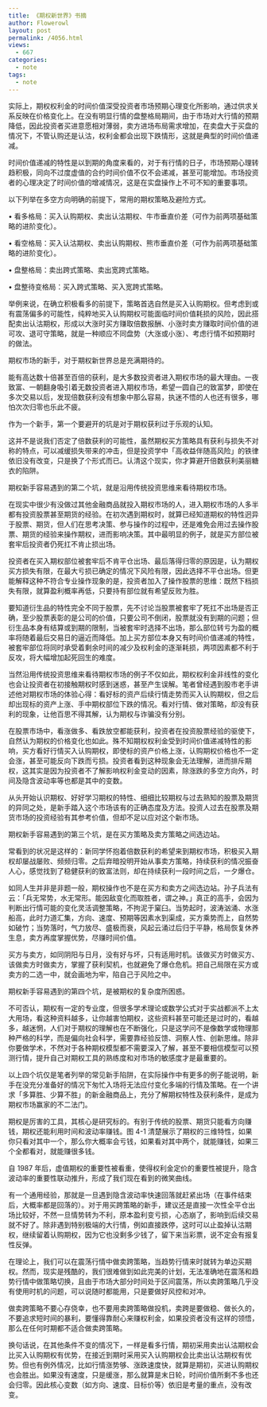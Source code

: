 ```yaml
---
title: 《期权新世界》书摘
author: Flowerowl
layout: post
permalink: /4056.html
views:
  - 667
categories:
  - note
tags:
  - note
---
```



实际上，期权权利金的时间价值深受投资者市场预期心理变化所影响，通过供求关系反映在价格变化上。在没有明显行情的盘整格局期间，由于市场对大行情的预期降低，因此投资者买进意愿相对薄弱，卖方进场布局需求增加，在卖盘大于买盘的情况下，不管认购还是认沽，权利金都会出现下跌情形，这就是典型的时间价值递减。

时间价值递减的特性是以到期的角度来看的，对于有行情的日子，市场预期心理转趋积极，同向不过度虚值的合约时间价值不仅不会递减，甚至可能增加。市场投资者的心理决定了时间价值的增减情况，这是在实盘操作上不可不知的重要事项。

以下列举在多空方向明确的前提下，常用的期权策略及避险方式。

• 看多格局：买入认购期权、卖出认沽期权、牛市垂直价差（可作为前两项基础策略的进阶变化）。

• 看空格局：买入认沽期权、卖出认购期权、熊市垂直价差（可作为前两项基础策略的进阶变化）。

• 盘整格局：卖出跨式策略、卖出宽跨式策略。

• 盘整待变格局：买入跨式策略、买入宽跨式策略。


举例来说，在确立积极看多的前提下，策略首选自然是买入认购期权。但考虑到或有震荡偏多的可能性，纯粹地买入认购期权可能面临时间价值耗损的风险，因此搭配卖出认沽期权，形成以大涨时买方赚取倍数报酬、小涨时卖方赚取时间价值的进可攻、退可守策略，就是一种顺应不同盘势（大涨或小涨）、考虑行情不如预期时的做法。


期权市场的新手，对于期权新世界总是充满期待的。

能有高达数十倍甚至百倍的获利，是大多数投资者进入期权市场的最大理由。一夜致富、一朝翻身吸引着无数投资者进入期权市场，希望一圆自己的致富梦，即使在多次交易以后，发现倍数获利没有想象中那么容易，执迷不悟的人也还有很多，哪怕次次归零也乐此不疲。

作为一个新手，第一个要避开的坑是对于期权获利过于乐观的认知。

这并不是说我们否定了倍数获利的可能性，虽然期权买方策略具有获利与损失不对称的特点，可以减缓损失带来的冲击，但是投资学中「高收益伴随高风险」的铁律依旧没有改变，只是换了个形式而已。认清这个现实，你才算避开倍数获利美丽糖衣的陷阱。

期权新手容易遇到的第二个坑，就是沿用传统投资思维来看待期权市场。

在现实中很少有没做过其他金融商品就投入期权市场的人，进入期权市场的人多半都有投资股票甚至期货的经验。在初次遇到期权时，就算已经知道期权的特性迥异于股票、期货，但人们在思考决策、参与操作的过程中，还是难免会用过去操作股票、期货的经验来操作期权，进而影响决策。其中最明显的例子，就是买方部位被套牢后投资者仍死扛不肯止损出场。

投资者在买入期权部位被套牢后不肯平仓出场、最后落得归零的原因是，认为期权买方损失有限，在最大亏损已确定的情况下风险有限，因此选择不平仓出场。但更能解释这种不符合专业操作现象的是，投资者加入了操作股票的思维：既然下档损失有限，就算盈利概率再低，只要持有部位就有希望反败为胜。

要知道衍生品的特性完全不同于股票，先不讨论当股票被套牢了死扛不出场是否正确，至少股票表彰的是公司的价值，只要公司不倒闭，股票就没有到期的问题；但衍生品本身有结算或到期的限制，当被套牢时选择不出场，那么部位转亏为盈的概率将随着最后交易日的逼近而降低。加上买方部位本身又有时间价值递减的特性，被套牢部位将同时承受着剩余时间的减少及权利金的逐渐耗损，两项因素都不利于反攻，将大幅增加起死回生的难度。

当然沿用传统投资思维来看待期权市场的例子不仅如此，期权权利金非线性的变化也会让投资者在初接触期权时感到迷惑，甚至产生误解。笔者曾经遇到股市老手讲述他对期权市场的体验心得：看好标的资产后续行情走势而买入认购期权，但之后却出现标的资产上涨、手中期权部位下跌的情况。看对行情、做对策略，却没有获利的现象，让他百思不得其解，认为期权与诈骗没有分别。

在股票市场中，看涨做多、看跌放空都能获利，投资者在投资股票经验的驱使下，自然认为期权的价格变化也如此。殊不知期权权利金受到时间价值递减特性的影响，买方看好行情买入认购期权，即使标的资产价格上涨，认购期权价格也不一定会涨，甚至可能反向下跌而亏损。投资者看到这种现象会无法理解，进而排斥期权，这其实是因为投资者不了解影响权利金变动的因素，除涨跌的多空方向外，时间及隐含波动率等也都是其中的变数。

从头开始认识期权、好好学习期权的特性、细细比较期权与过去熟知的股票及期货的异同之处，是新手踏入这个市场该有的正确态度及方法。投资人过去在股票及期货市场的投资经验有其参考价值，但却不足以应对这个新市场。

期权新手容易遇到的第三个坑，是在买方策略及卖方策略之间选边站。

常看到的状况是这样的：新同学怀抱着倍数获利的希望来到期权市场，积极买入期权却屡战屡败、频频归零。之后弃暗投明开始从事卖方策略，持续获利的情况振奋人心，感觉找到了稳健获利的致富法则，却在持续获利一段时间之后，一夕爆仓。

如同人生并非是非题一般，期权操作也不是在买方和卖方之间选边站。孙子兵法有云：「兵无常势，水无常形。能因敌变化而取胜者，谓之神。」真正的高手，会因为判断出行情可能的变化灵活调整策略，不拘泥于窠臼。当势起时，波涛汹涌、水涨船高，此时力道汇集，方向、速度、预期等因素水到渠成，买方乘势而上，自然势如破竹；当势落时，气力放尽、盛极而衰，风起云涌过后归于平静，格局恢复休养生息，卖方再度掌握优势，尽赚时间价值。

买方与卖方，如同阴阳与日月，没有好与坏，只有适用时机。该做买方时做买方、该做卖方时做卖方，掌握了获利契机，也就避免了爆仓危机。把自己局限在买方或卖方的二选一中，就会画地为牢，陷自己于风险之中。

期权新手容易遇到的第四个坑，是被期权的复杂度所困惑。

不可否认，期权有一定的专业度，但很多学术理论或数学公式对于实战都派不上太大用场，看这种资料越多，让你越害怕期权，这些资料甚至可能还是过时的，看越多，越迷惘，人们对于期权的理解也在不断强化，只是这学问不是像数学或物理那种严格的科学，而是偏向社会科学，需要靠经验反馈、洞察人性、创新思维。除非你要做学术，不然对于各种期权模型都不需要深入了解，甚至不要相信模型可以预测行情，提升自己对期权工具的熟练度和对市场的敏感度才是最重要的。

以上四个坑仅是笔者列举的常见新手陷阱，在实际操作中有更多的例子能说明，新手在没充分准备好的情况下匆忙入场将无法应付变化多端的行情及策略。在一个讲求「多算胜、少算不胜」的新金融商品上，充分了解期权特性及获利条件，是成为期权市场赢家的不二法门。


期权是厉害的工具，其核心是研究标的。有别于传统的股票、期货只能看方向赚钱，期权还能利用时间和波动率赚钱。图 4-1 清楚展示了期权的三维特性，如果你只看对其中一个，那么你大概率会亏钱，如果看对其中两个，就能赚钱，如果三个全都看对，就能赚很多钱。

自 1987 年后，虚值期权的重要性被看重，使得权利金定价的重要性被提升，隐含波动率的重要性联动推升，形成了我们现在看到的微笑曲线。

有一个通用经验，那就是一旦遇到隐含波动率快速回落就赶紧出场（在事件结束后，大概率都是回落的）。对于用买跨策略的新手，建议还是直接一次性全平仓出场比较好，不然一旦情势转为不利，原本盈利变亏损，心态崩了，影响到后续交易就不好了。除非遇到特别极端的大行情，例如直接跌停，这时可以止盈掉认沽期权，继续留着认购期权，因为它也没剩多少钱了，留下来当彩票，说不定会有报复性反弹。


在理论上，我们可以在震荡行情中做卖跨策略，当趋势行情来时就转为单边买期权。然而，现实是残酷的，我们很难做到如此完美的计划，无法准确地在震荡和趋势行情中做策略切换，且由于市场大部分时间处于区间震荡，所以卖跨策略几乎没有使用时机的问题，可以说随时都能用，只是要做好风控和对冲。

做卖跨策略不要心存侥幸，也不要用卖跨策略做投机，卖跨是要做稳、做长久的，不要追求短时间的暴利，要懂得靠耐心来赚权利金，如果投资者没有这样的领悟，那么在任何时期都不适合做卖跨策略。

换句话说，在其他条件不变的情况下，一样是看多行情，期初采用卖出认沽期权会比买入认购期权有优势，在接近到期时采用买入认购期权会比卖出认沽期权有优势。但也有例外情况，比如行情涨势够、涨跌速度快，就算是期初，买进认购期权也会胜出。如果没有速度，只是缓涨，那么就算是末日轮，时间价值所剩不多也还会归零。因此核心变数（如方向、速度、目标价等）依旧是考量的重点，没有改变。
